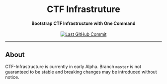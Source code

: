 <!-- markdownlint-disable MD033 MD013 -->
<h1 align="center">
    <br>
        CTF Infrastruture
    <br>
</h1>
<h4 align="center">
    Bootstrap CTF Infrastructure with One Command
</h4>
<p align="center">
    <a href="https://github.com/VikeSec/CTF-Infrastructure/commits">
        <img
            src="https://img.shields.io/github/last-commit/VikeSec/CTF-Infrastructure?style=for-the-badge"
            alt="Last GitHub Commit"
        >
    </a>
</p>
<!-- markdownlint-enable -->

---

## About

CTF-Infrastructure is currently in early Alpha.
Branch `master` is not guaranteed to be stable and breaking changes may be introduced without notice.
